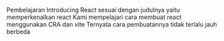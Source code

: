 Pembelajaran Introducing React sesuai dengan judulnya yaitu memperkenalkan react
Kami mempelajari cara membuat react menggunakan CRA dan vite
Ternyata cara pembuatannya tidak terlalu jauh berbeda